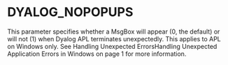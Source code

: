 # DYALOG_NOPOPUPS

This parameter specifies whether a MsgBox will appear (0, the default) or will not (1) when Dyalog APL terminates unexpectedly. This applies to APL on Windows only. See 
		 Handling Unexpected ErrorsHandling Unexpected Application Errors in Windows on page 1 for more information.
